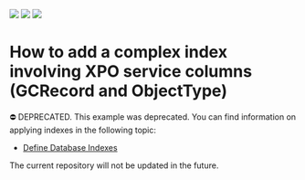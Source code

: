 <!-- default badges list -->
![](https://img.shields.io/endpoint?url=https://codecentral.devexpress.com/api/v1/VersionRange/128585509/21.2.1%2B)
[![](https://img.shields.io/badge/Open_in_DevExpress_Support_Center-FF7200?style=flat-square&logo=DevExpress&logoColor=white)](https://supportcenter.devexpress.com/ticket/details/E1484)
[![](https://img.shields.io/badge/📖_How_to_use_DevExpress_Examples-e9f6fc?style=flat-square)](https://docs.devexpress.com/GeneralInformation/403183)
<!-- default badges end -->
# How to add a complex index involving XPO service columns (GCRecord and ObjectType)


⛔ DEPRECATED. This example was deprecated. You can find information on applying indexes in the following topic:

- [Define Database Indexes](https://docs.devexpress.com/XPO/403815/create-a-data-model/indexes)

The current repository will not be updated in the future.
